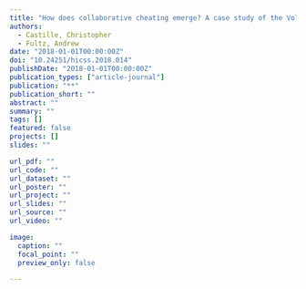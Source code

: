 ```yaml
---
title: "How does collaborative cheating emerge? A case study of the Volkswagen emissions scandal"
authors:
  - Castille, Christopher
  - Fultz, Andrew
date: "2018-01-01T00:00:00Z"
doi: "10.24251/hicss.2018.014"
publishDate: "2018-01-01T00:00:00Z"
publication_types: ["article-journal"]
publication: "**"
publication_short: ""
abstract: ""
summary: ""
tags: []
featured: false
projects: []
slides: ""

url_pdf: ""
url_code: ""
url_dataset: ""
url_poster: ""
url_project: ""
url_slides: ""
url_source: ""
url_video: ""

image:
  caption: ""
  focal_point: ""
  preview_only: false

---
```


